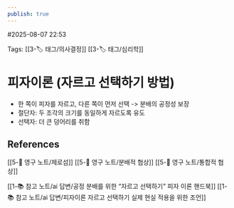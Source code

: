 ```yaml
---
publish: true
---
```

#2025-08-07 22:53

Tags: [[3-🏷️ 태그/의사결정]] [[3-🏷️ 태그/심리학]]

# 피자이론 (자르고 선택하기 방법)
 - 한 쪽이 피자를 자르고, 다른 쪽이 먼저 선택 -> 분배의 공정성 보장
 - 절단자: 두 조각의 크기를 동일하게 자르도록 유도
 - 선택자: 더 큰 덩어리를 취함

## References
[[5-💎 영구 노트/제로섬]]
[[5-💎 영구 노트/분배적 협상]]
[[5-💎 영구 노트/통합적 협상]]

[[1-📚 참고 노트/ai 답변/공정 분배를 위한 “자르고 선택하기” 피자 이론 핸드북]]
[[1-📚 참고 노트/ai 답변/피자이론 자르고 선택하기 실제 현실 적용을 위한 조언]]